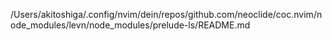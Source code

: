 /Users/akitoshiga/.config/nvim/dein/repos/github.com/neoclide/coc.nvim/node_modules/levn/node_modules/prelude-ls/README.md